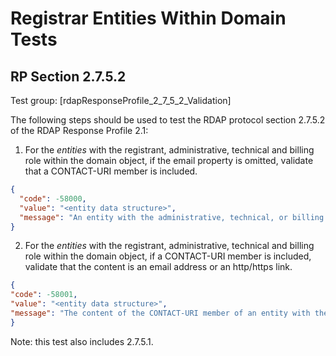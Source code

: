 # Registrar Entities Within Domain Tests

## RP Section 2.7.5.2 

Test group: [rdapResponseProfile_2_7_5_2_Validation]

The following steps should be used to test the RDAP protocol section 2.7.5.2 of the RDAP Response Profile 2.1:

1. For the _entities_ with the registrant, administrative, technical and billing role within the
domain object, if the email property is omitted, validate that a CONTACT-URI member is
included.
```json
{
  "code": -58000,
  "value": "<entity data structure>",
  "message": "An entity with the administrative, technical, or billing role without a CONTACT-URI member was found. See section 2.7.5.2 of the RDAP_Response_Profile_2_1."
}
```
2. For the _entities_ with the registrant, administrative, technical and billing role within the
    domain object, if a CONTACT-URI member is included, validate that the content is an
email address or an http/https link.
```json
{
"code": -58001,
"value": "<entity data structure>",
"message": "The content of the CONTACT-URI member of an entity with the administrative, technical, or billing role does not contain an email or http/https link. See section 2.7.5.2 of the RDAP_Response_Profile_2_1."
}
```
Note: this test also includes 2.7.5.1.


